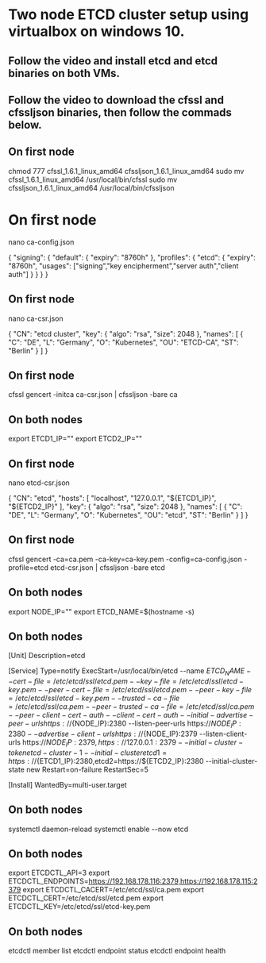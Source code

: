 # Two node ETCD cluster setup using virtualbox on windows 10.

## Follow the video and install etcd and etcd binaries on both VMs.

## Follow the video to download the cfssl and cfssljson binaries, then follow the commads below.

## On first node
chmod 777 cfssl_1.6.1_linux_amd64 cfssljson_1.6.1_linux_amd64
sudo mv cfssl_1.6.1_linux_amd64 /usr/local/bin/cfssl
sudo mv cfssljson_1.6.1_linux_amd64 /usr/local/bin/cfssljson

# On first node
nano ca-config.json

{
    "signing": {
        "default": {
            "expiry": "8760h"
        },
        "profiles": {
            "etcd": {
                "expiry": "8760h",
                "usages": ["signing","key encipherment","server auth","client auth"]
            }
        }
    }
}

## On first node
nano ca-csr.json

{
  "CN": "etcd cluster",
  "key": {
    "algo": "rsa",
    "size": 2048
  },
  "names": [
    {
      "C": "DE",
      "L": "Germany",
      "O": "Kubernetes",
      "OU": "ETCD-CA",
      "ST": "Berlin"
    }
  ]
}

## On first node
cfssl gencert -initca ca-csr.json | cfssljson -bare ca


## On both nodes
export ETCD1_IP="<your IP of the first server>"
export ETCD2_IP="<your IP of the second server>"

## On first node
nano etcd-csr.json
  
{
  "CN": "etcd",
  "hosts": [
    "localhost",
    "127.0.0.1",
    "${ETCD1_IP}",
    "${ETCD2_IP}"
  ],
  "key": {
    "algo": "rsa",
    "size": 2048
  },
  "names": [
    {
      "C": "DE",
      "L": "Germany",
      "O": "Kubernetes",
      "OU": "etcd",
      "ST": "Berlin"
    }
  ]
}

## On first node
cfssl gencert -ca=ca.pem -ca-key=ca-key.pem -config=ca-config.json -profile=etcd etcd-csr.json | cfssljson -bare etcd



## On both nodes
export NODE_IP="<IP address of the node where this command runs>"
export ETCD_NAME=$(hostname -s)


## On both nodes
[Unit]
Description=etcd

[Service]
Type=notify
ExecStart=/usr/local/bin/etcd
  --name ${ETCD_NAME}
  --cert-file=/etc/etcd/ssl/etcd.pem
  --key-file=/etc/etcd/ssl/etcd-key.pem
  --peer-cert-file=/etc/etcd/ssl/etcd.pem
  --peer-key-file=/etc/etcd/ssl/etcd-key.pem
  --trusted-ca-file=/etc/etcd/ssl/ca.pem
  --peer-trusted-ca-file=/etc/etcd/ssl/ca.pem
  --peer-client-cert-auth
  --client-cert-auth
  --initial-advertise-peer-urls https://${NODE_IP}:2380
  --listen-peer-urls https://${NODE_IP}:2380
  --advertise-client-urls https://${NODE_IP}:2379
  --listen-client-urls https://${NODE_IP}:2379,https://127.0.0.1:2379
  --initial-cluster-token etcd-cluster-1
  --initial-cluster etcd1=https://${ETCD1_IP}:2380,etcd2=https://${ETCD2_IP}:2380
  --initial-cluster-state new
Restart=on-failure
RestartSec=5

[Install]
WantedBy=multi-user.target


  
## On both nodes
systemctl daemon-reload
systemctl enable --now etcd


## On both nodes
export ETCDCTL_API=3 
export ETCDCTL_ENDPOINTS=https://192.168.178.116:2379,https://192.168.178.115:2379
export ETCDCTL_CACERT=/etc/etcd/ssl/ca.pem
export ETCDCTL_CERT=/etc/etcd/ssl/etcd.pem
export ETCDCTL_KEY=/etc/etcd/ssl/etcd-key.pem


## On both nodes
etcdctl member list
etcdctl endpoint status
etcdctl endpoint health
